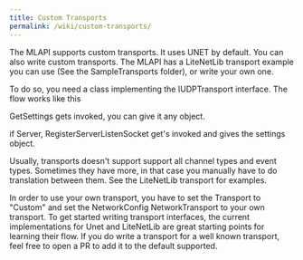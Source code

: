 ```yaml
---
title: Custom Transports
permalink: /wiki/custom-transports/
---
```


The MLAPI supports custom transports. It uses UNET by default. You can also write custom transports. The MLAPI has a LiteNetLib transport example you can use (See the SampleTransports folder), or write your own one. 

To do so, you need a class implementing the IUDPTransport interface. The flow works like this

GetSettings gets invoked, you can give it any object.

if Server, RegisterServerListenSocket get's invoked and gives the settings object.

Usually, transports doesn't support support all channel types and event types. Sometimes they have more, in that case you manually have to do translation between them. See the LiteNetLib transport for examples.

In order to use your own transport, you have to set the Transport to "Custom" and set the NetworkConfig NetworkTransport to your own transport. To get started writing transport interfaces, the current implementations for Unet and LiteNetLib are great starting points for learning their flow. If you do write a transport for a well known transport, feel free to open a PR to add it to the default supported.